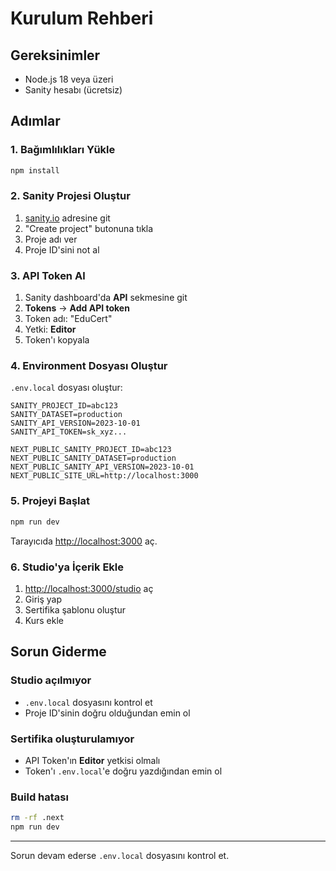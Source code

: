# Kurulum Rehberi

## Gereksinimler

- Node.js 18 veya üzeri
- Sanity hesabı (ücretsiz)

## Adımlar

### 1. Bağımlılıkları Yükle

```bash
npm install
```

### 2. Sanity Projesi Oluştur

1. [sanity.io](https://www.sanity.io) adresine git
2. "Create project" butonuna tıkla
3. Proje adı ver
4. Proje ID'sini not al

### 3. API Token Al

1. Sanity dashboard'da **API** sekmesine git
2. **Tokens** → **Add API token**
3. Token adı: "EduCert"
4. Yetki: **Editor**
5. Token'ı kopyala

### 4. Environment Dosyası Oluştur

`.env.local` dosyası oluştur:

```env
SANITY_PROJECT_ID=abc123
SANITY_DATASET=production
SANITY_API_VERSION=2023-10-01
SANITY_API_TOKEN=sk_xyz...

NEXT_PUBLIC_SANITY_PROJECT_ID=abc123
NEXT_PUBLIC_SANITY_DATASET=production
NEXT_PUBLIC_SANITY_API_VERSION=2023-10-01
NEXT_PUBLIC_SITE_URL=http://localhost:3000
```

### 5. Projeyi Başlat

```bash
npm run dev
```

Tarayıcıda [http://localhost:3000](http://localhost:3000) aç.

### 6. Studio'ya İçerik Ekle

1. [http://localhost:3000/studio](http://localhost:3000/studio) aç
2. Giriş yap
3. Sertifika şablonu oluştur
4. Kurs ekle

## Sorun Giderme

### Studio açılmıyor
- `.env.local` dosyasını kontrol et
- Proje ID'sinin doğru olduğundan emin ol

### Sertifika oluşturulamıyor
- API Token'ın **Editor** yetkisi olmalı
- Token'ı `.env.local`'e doğru yazdığından emin ol

### Build hatası
```bash
rm -rf .next
npm run dev
```

---

Sorun devam ederse `.env.local` dosyasını kontrol et.
